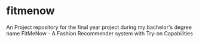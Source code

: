 # fitmenow
An Project repository for the final year project during my bachelor's degree name FitMeNow - A Fashion Recommender system with Try-on Capabilities  
